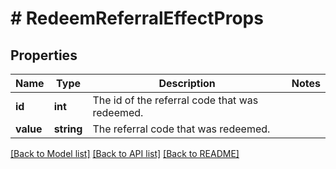 # # RedeemReferralEffectProps

## Properties

Name | Type | Description | Notes
------------ | ------------- | ------------- | -------------
**id** | **int** | The id of the referral code that was redeemed. | 
**value** | **string** | The referral code that was redeemed. | 

[[Back to Model list]](../../README.md#documentation-for-models) [[Back to API list]](../../README.md#documentation-for-api-endpoints) [[Back to README]](../../README.md)


